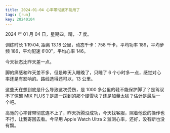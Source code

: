 ```yaml
---
title: 2024-01-04 心率带彻底不能用了
tags: [run]
key: 20240104
---
```


2024 年 01 月 04 日，星期四，晴，-7 度。

训练时长 1:19:04, 距离 13.18 公里，动态千卡：758 千卡，平均功率 189，平均步频 186，平均配速 6&prime;00&prime;&prime;，平均心率 146。

今天状态比昨天差一点。

<!--more-->

脚的痛感和昨天差不多，但是昨天入睡晚了，只睡了 6 个小时多一点，感觉对心率还是有影响的。路线选得还可以，13 公里。

这些天在想到底是什么导致这次受伤，是 1000 多公里的鞋不能保护脚了？是驾驭不了惊碳 MIX PLUS？是周一踩到的那个硬雪块？还是加量太猛？估计是最后一个吧。

高驰的心率臂带彻底连不上了，昨天折腾没成功，今天找客服，照着他说的操作也不行，让我寄回去看。今早用 Apple Watch Ultra 2 监测心率，还好，没有断也没有飘。

<div class="strava-embed-placeholder" data-embed-type="activity" data-embed-id="10488908103" data-style="standard"></div><script src="https://strava-embeds.com/embed.js"></script>
